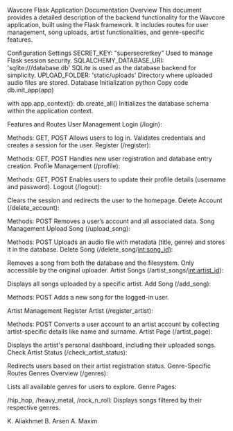 Wavcore Flask Application Documentation
Overview
This document provides a detailed description of the backend functionality for the Wavcore application, built using the Flask framework. It includes routes for user management, song uploads, artist functionalities, and genre-specific features.

Configuration Settings
SECRET_KEY: "supersecretkey"
Used to manage Flask session security.
SQLALCHEMY_DATABASE_URI: 'sqlite:///database.db'
SQLite is used as the database backend for simplicity.
UPLOAD_FOLDER: 'static/uploads'
Directory where uploaded audio files are stored.
Database Initialization
python
Copy code
db.init_app(app)

with app.app_context():
    db.create_all()
Initializes the database schema within the application context.

Features and Routes
User Management
Login (/login):

Methods: GET, POST
Allows users to log in. Validates credentials and creates a session for the user.
Register (/register):

Methods: GET, POST
Handles new user registration and database entry creation.
Profile Management (/profile):

Methods: GET, POST
Enables users to update their profile details (username and password).
Logout (/logout):

Clears the session and redirects the user to the homepage.
Delete Account (/delete_account):

Methods: POST
Removes a user’s account and all associated data.
Song Management
Upload Song (/upload_song):

Methods: POST
Uploads an audio file with metadata (title, genre) and stores it in the database.
Delete Song (/delete_song/<int:song_id>):

Removes a song from both the database and the filesystem. Only accessible by the original uploader.
Artist Songs (/artist_songs/<int:artist_id>):

Displays all songs uploaded by a specific artist.
Add Song (/add_song):

Methods: POST
Adds a new song for the logged-in user.

Artist Management
Register Artist (/register_artist):

Methods: POST
Converts a user account to an artist account by collecting artist-specific details like name and surname.
Artist Page (/artist_page):

Displays the artist's personal dashboard, including their uploaded songs.
Check Artist Status (/check_artist_status):

Redirects users based on their artist registration status.
Genre-Specific Routes
Genres Overview (/genres):

Lists all available genres for users to explore.
Genre Pages:

/hip_hop, /heavy_metal, /rock_n_roll:
Displays songs filtered by their respective genres.

K. Aliakhmet
B. Arsen
A. Maxim

